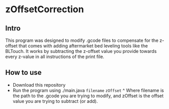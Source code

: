 # zOffsetCorrection

## Intro
This program was designed to modify .gcode files to compensate for the z-offset that comes with adding aftermarket bed leveling tools like the BLTouch.
It works by subtracting the z-offset value you provide towards every z-value in all instructions of the print file.

## How to use
- Download this repository
- Run the program using ./main.java `filename` `zOffset`
^ Where filename is the path to the .gcode you are trying to modify, and zOffset is the offset value you are trying to subtract (or add).
